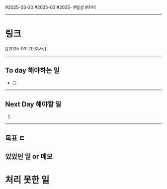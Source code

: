 #2025-03-20 #2025-03 #2025-
#일상 #저녁 

-------
# 링크
[[2025-03-20 회사]]

---
## To day 해야하는 일
- [ ] 

---
## Next Day 해야할 일
1. 

---

## 목표 ㅌ


## 있었던 일  or 메모


# 처리 못한 일